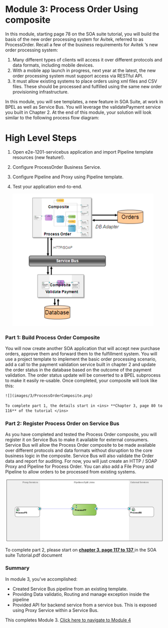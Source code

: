 # Module 3: Process Order Using composite

In this module, starting page 78 on the SOA suite tutorial, you will build the basis of the new order processing system for Avitek, referred to as ProcessOrder.
Recall a few of the business requirements for Avitek ‘s new order processing system:
1. Many different types of clients will access it over different protocols and data formats, including mobile devices.
2. With a mobile app launch in progress, next year at the latest, the new order processing system must support access via RESTful API.
3. It must allow existing systems to place orders using xml files and CSV files. These should be processed and fulfilled using the same new order provisioning infrastructure.

In this module, you will see templates, a new feature in SOA Suite, at work in BPEL as well as Service Bus. You will leverage the validatePayment service you built in Chapter 2.
At the end of this module, your solution will look similar to the following process flow diagram:

# High Level Steps

1. Open e2e-1201-servicebus application and import Pipeline template resources (new feature!).
2. Configure ProcessOrder Business Service.
3. Configure Pipeline and Proxy using Pipeline template.
4. Test your application end-to-end.

    ![](images/3/Module3-SOA.png)

### **Part 1**: Build Process Order Composite

You will now create another SOA application that will accept new purchase orders, approve them and forward them to the fulfillment system. You will use a project template to implement the basic order processing scenario, add a call to the payment validation service built in chapter 2 and update the order status in the database based on the outcome of the payment validation.
The order status update will be converted to a BPEL subprocess to make it easily re-usable. Once completed, your composite will look like this:

    ![](images/3/ProcessOrderComposite.png)

    To complete part 1, the details start in <ins> **Chapter 3, page 80 to 116** of the tutorial </ins>

### **Part 2**: Register Process Order on Service Bus 

As you have completed and tested the Process Order composite, you will register it on Service Bus to make it available for external consumers. Service Bus will allow the Process Order composite to be made available over different protocols and data formats without disruption to the core business logic in the composite. Service Bus will also validate the Order data and report for auditing.
For now, you will just create an HTTP / SOAP Proxy and Pipeline for Process Order. You can also add a File Proxy and Pipeline to allow orders to be processed from existing systems.

![](images/3/ProxyService.png)

To complete part 2, please start on <ins> **chapter 3, page 117 to 137** </ins> in the SOA suite Tutorial.pdf document

### **Summary**

In module 3, you've accomplished:
- Created Service Bus pipeline from an existing template.
- Providing Data validatio, Routing and manage exception inside the pipeline
- Provided API for backend service from a service bus. This is exposed using Proxy Service within a Service Bus.
  

This completes Module 3.  [Click here to navigate to Module 4](4-add-new-channel-for-ordering.md)
